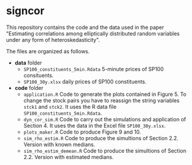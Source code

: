 # signcor

This repository contains the code and the data used in the paper "Estimating correlations among elliptically distributed random variables under any form of heteroskedasticity".

The files are organized as follows.

-   **data** folder
    -   `SP100_constituents_5min.Rdata` 5-minute prices of SP100 consituents.
    -   `SP100_30y.xlsx` daily prices of SP100 constituents.
-   **code** folder
    -   `application.R` Code to generate the plots contained in Figure 5. To change the stock pairs you have to reassign the string variables `stck1` and `stck2`. It uses the R data file `SP100_constituents_5min.Rdata`.
    -   `dyn_cor_sim.R` Code to carry out the simulations and application of Section 4. It uses the data in the Excel file `SP100_30y.xlsx`.
    -   `plots_maker.R` Code to produce Figure 9 and 10.
    -   `sim_rho_estim.R` Code to produce the simultions of Section 2.2. Version with known medians.
    -   `sim_rho_estim_demean.R` Code to produce the simultions of Section 2.2. Version with estimated medians.

